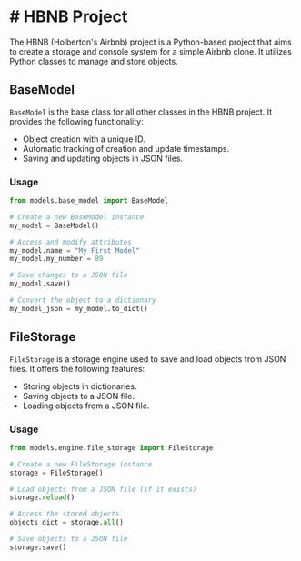 # # HBNB Project

The HBNB (Holberton's Airbnb) project is a Python-based project that aims to create a storage and console system for a simple Airbnb clone. It utilizes Python classes to manage and store objects.

## BaseModel

`BaseModel` is the base class for all other classes in the HBNB project. It provides the following functionality:

- Object creation with a unique ID.
- Automatic tracking of creation and update timestamps.
- Saving and updating objects in JSON files.

### Usage

```python
from models.base_model import BaseModel

# Create a new BaseModel instance
my_model = BaseModel()

# Access and modify attributes
my_model.name = "My First Model"
my_model.my_number = 89

# Save changes to a JSON file
my_model.save()

# Convert the object to a dictionary
my_model_json = my_model.to_dict()
```
## FileStorage
`FileStorage` is a storage engine used to save and load objects from JSON files. It offers the following features:

- Storing objects in dictionaries.
- Saving objects to a JSON file.
- Loading objects from a JSON file. 

### Usage

```python
from models.engine.file_storage import FileStorage

# Create a new FileStorage instance
storage = FileStorage()

# Load objects from a JSON file (if it exists)
storage.reload()

# Access the stored objects
objects_dict = storage.all()

# Save objects to a JSON file
storage.save()
